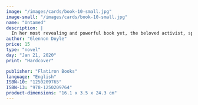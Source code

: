 ```yaml
---
image: "/images/cards/book-10-small.jpg"
image-small: "/images/cards/book-10-small.jpg"
name: "Untamed"
description: |
  In her most revealing and powerful book yet, the beloved activist, speaker, and bestselling author of Love Warrior and Carry On, Warrior explores the joy and peace we discover when we stop striving to meet the expectations of the world, and start trusting the voice deep within us.
author: "Glennon Doyle"
price: 15
type: "novel"
day: "Jan 21, 2020"
print: "Hardcover"

publisher: "Flatiron Books"
language: "English"
ISBN-10: "1250209765"
ISBN-13: "978-1250209764"
product-dimensions: "16.1 x 3.5 x 24.3 cm"
---
```


